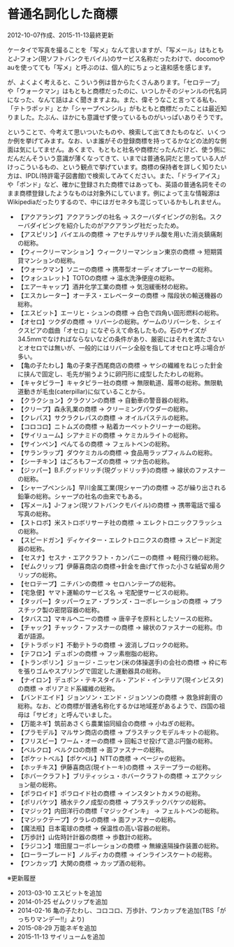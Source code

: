 # 普通名詞化した商標

2012-10-07作成、2015-11-13最終更新

ケータイで写真を撮ることを「写メ」なんて言いますが、「写メール」はもともとJ-フォン(現ソフトバンクモバイル)のサービス名称だったわけで、docomoやauを使ってても「写メ」と呼ぶのは、個人的にちょっと違和感を感じます。

が、よくよく考えると、こういう例は昔からたくさんあります。「セロテープ」や「ウォークマン」はもともと商標だったのに、いつしかそのジャンルの代名詞になった、なんて話はよく聞きますよね。また、偉そうなこと言ってる私も、「テトラポッド」とか「シャープペンシル」がもともと商標だったことは最近知りました。たぶん、ほかにも意識せず使っているものがいっぱいありそうです。

ということで、今考えて思いついたものや、検索して出てきたものなど、いくつか例を挙げてみます。なお、いま誰がその登録商標を持ってるかなどの法的な側面は気にしてません。あくまで、もともと社名や商標だったんだけど、使う側にだんだんそういう意識が薄くなってきて、いまでは普通名詞だと思っている人がけっこういるもの、という観点で挙げています。商標の保持者を詳しく知りたい方は、IPDL(特許電子図書館)で検索してみてください。また、「ドライアイス」や「ボンド」など、確かに登録された商標ではあっても、英語の普通名詞をそのまま商標登録したようなものは対象外にしています。例によって主な情報源はWikipediaだったりするので、中にはガセネタも混じっているかもしれません。

- 【アクアラング】アクアラングの社名 → スクーバダイビングの別名。スクーバダイビングを紹介したのがアクアラング社だったため。
- 【アスピリン】バイエルの商標 → アセチルサリチル酸を用いた消炎鎮痛剤の総称。
- 【ウィークリーマンション】ウィークリーマンション東京の商標 → 短期賃貸マンションの総称。
- 【ウォークマン】ソニーの商標 → 携帯型オーディオプレーヤーの総称。
- 【ウォシュレット】TOTOの商標 → 温水洗浄便座の総称。
- 【エアーキャップ】酒井化学工業の商標 → 気泡緩衝材の総称。
- 【エスカレーター】オーチス・エレベーターの商標 → 階段状の輸送機器の総称。
- 【エスビット】エーリヒ・シュンの商標 → 白色で四角い固形燃料の総称。
- 【オセロ】ツクダの商標 → リバーシの総称。ゲームのリバーシを、シェイクスピアの戯曲「オセロ」になぞらえて命名したもの。石のサイズが34.5mmでなければならないなどの条件があり、厳密にはそれを満たさないとオセロでは無いが、一般的にはリバーシ全般を指してオセロと呼ぶ場合が多い。
- 【亀の子たわし】亀の子束子西尾商店の商標 → ヤシの繊維をねじった針金に挟んで固定し、毛先が揃うように卵円形に成型したたわしの総称。
- 【キャタピラー】キャタピラー社の商標 → 無限軌道、履帯の総称。無限軌道動きが毛虫(caterpillar)に似ていることから。
- 【クラクション】クラクソンの商標 → 自動車の警音器の総称。
- 【クリープ】森永乳業の商標 → クリーミングパウダーの総称。
- 【クレパス】サクラクレパスの商標 → オイルパステルの総称。
- 【コロコロ】ニトムズの商標 → 粘着カーペットクリーナーの総称。
- 【サイリューム】シアナミドの商標 → ケミカルライトの総称。
- 【サインペン】ぺんてるの商標 → フェルトペンの総称。
- 【サランラップ】ダウケミカルの商標 → 食品用ラップフィルムの総称。
- 【シーチキン】はごろもフーズの商標 → ツナ缶の総称。
- 【ジッパー】B.F.グッドリッチ(現グッドリッチ)の商標 → 線状のファスナーの総称。
- 【シャープペンシル】早川金属工業(現シャープ)の商標 → 芯が繰り出される鉛筆の総称。シャープの社名の由来でもある。
- 【写メール】J-フォン(現ソフトバンクモバイル)の商標 → 携帯電話で撮る写真の総称。
- 【ストロボ】米ストロボリサーチ社の商標 → エレクトロニックフラッシュの総称。
- 【スピードガン】ディケイター・エレクトロニクスの商標 → スピード測定器の総称。
- 【セスナ】セスナ・エアクラフト・カンパニーの商標 → 軽飛行機の総称。
- 【ゼムクリップ】伊藤喜商店の商標→針金を曲げて作った小さな紙留め用クリップの総称。
- 【セロテープ】ニチバンの商標 → セロハンテープの総称。
- 【宅急便】ヤマト運輸のサービス名 → 宅配便サービスの総称。
- 【タッパー】タッパーウェア・ブランズ・コーポレーションの商標 → プラスチック製の密閉容器の総称。
- 【タバスコ】マキルヘニーの商標 → 唐辛子を原料としたソースの総称。
- 【チャック】チャック・ファスナーの商標 → 線状のファスナーの総称。巾着が語源。
- 【テトラポッド】不動テトラの商標 → 波消しブロックの総称。
- 【テフロン】デュポンの商標 → フッ素樹脂の総称。
- 【トランポリン】ジョージ・ニッセン(米の体操選手)の会社の商標 → 枠に布を張りゴムやスプリングで固定した運動器具の総称。
- 【ナイロン】デュポン・テキスタイル・アンド・インテリア(現インビスタ)の商標 → ポリアミド系繊維の総称。
- 【バンドエイド】ジョンソン・エンド・ジョンソンの商標 → 救急絆創膏の総称。なお、どの商標が普通名称化するかは地域差があるようで、四国の祖母は「サビオ」と呼んでいました。
- 【万能ネギ】筑前あさくら農業協同組合の商標 → 小ねぎの総称。
- 【プラモデル】マルサン商店の商標 → プラスチックモデルキットの総称。
- 【フリスビー】ワーム・オーの商標 → 回転させ投げて遊ぶ円盤の総称。
- 【ベルクロ】ベルクロの商標 → 面ファスナーの総称。
- 【ポケットベル】【ポケベル】NTTの商標 → ページャの総称。
- 【ホッチキス】伊藤喜商店(現イトーキ)の商標 → ステープラーの総称。
- 【ホバークラフト】ブリティッシュ・ホバークラフトの商標 → エアクッション艇の総称。
- 【ポラロイド】ポラロイド社の商標 → インスタントカメラの総称。
- 【ポリバケツ】積水テクノ成型の商標 → プラスチックバケツの総称。
- 【マジック】内田洋行の商標「マジックインキ」 → フェルトペンの総称。
- 【マジックテープ】クラレの商標 → 面ファスナーの総称。
- 【魔法瓶】日本電球の商標 → 保温性の高い容器の総称。
- 【万歩計】山佐時計計器の商標 → 歩数計の総称。
- 【ラジコン】増田屋コーポレーションの商標 → 無線遠隔操作装置の総称。
- 【ローラーブレード】ノルディカの商標 → インラインスケートの総称。
- 【ワンカップ】大関の商標 → カップ酒の総称。

※更新履歴

- 2013-03-10 エスビットを追加
- 2014-01-25 ゼムクリップを追加
- 2014-02-16 亀の子たわし、コロコロ、万歩計、ワンカップを追加(TBS「がっちりマンデー!!」より)
- 2015-08-29 万能ネギを追加
- 2015-11-13 サイリュームを追加
